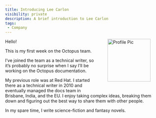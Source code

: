 ```yaml
---
title: Introducing Lee Carlon
visibility: private
description: A brief introduction to Lee Carlon
tags:
 - Company
---
```


<div style="float: right; margin: 30px; margin-top: 0">
<img alt="Profile Pic" src="https://i.octopus.com/site/team/avatar-leec.jpg" height="140" width="140" />
</div>

Hello! 

This is my first week on the Octopus team. 

I’ve joined the team as a technical writer, so it’s probably no surprise when I say I’ll be working on the Octopus documentation.

My previous role was at Red Hat. I started there as a technical writer in 2010 and eventually managed the docs team in Brisbane, India, and the EU. I enjoy taking complex ideas, breaking them down and figuring out the best way to share them with other people.

In my spare time, I write science-fiction and fantasy novels.
